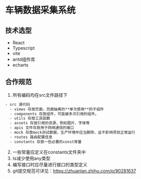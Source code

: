 # 车辆数据采集系统
## 技术选型
- React
- Typescript
- vite
- antd组件库
- echarts
## 合作规范
1. 所有编码均在src文件路径下
```txt
- src 源代码
  - views 存放页面，页面抽离的**单次使用**的子组件
  - components 存放组件，可能被多次引用的组件。
  - utils 存放工具函数
  - assets 存放引用的资源，例如图片、字体等
  - apis 文件存放用于网络通信的接口
  - mock 存放mock测试数据，生产环境中应当删除，且不影响项目正常运行
  - routes 路由配置信息
  - constants 存放一些必要的const常量
```
2. 一些常量应定义在constants文件夹中
3. ts减少使用any类型
4. 编写接口时应尽量进行接口的类型定义
5. git提交规范可详见：https://zhuanlan.zhihu.com/p/90281637